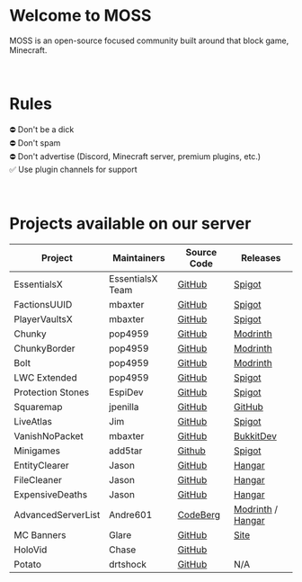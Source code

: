 # Welcome to MOSS

MOSS is an open-source focused community built around that block game, Minecraft.

<br>

# Rules
⛔ Don't be a dick  
⛔ Don't spam  
⛔ Don't advertise (Discord, Minecraft server, premium plugins, etc.)  
✅ Use plugin channels for support
  
<br>

# Projects available on our server

| Project            | Maintainers      | Source Code                                                  | Releases                                                                                                                      |
|--------------------|------------------|--------------------------------------------------------------|-------------------------------------------------------------------------------------------------------------------------------|
| EssentialsX        | EssentialsX Team | [GitHub](https://github.com/EssentialsX/Essentials)          | [Spigot](https://www.spigotmc.org/resources/essentialsx.9089/)                                                                
| FactionsUUID       | mbaxter          | [GitHub](https://github.com/drtshock/Factions)               | [Spigot](https://www.spigotmc.org/resources/factionsuuid.1035/)                                                               
| PlayerVaultsX      | mbaxter          | [GitHub](https://github.com/drtshock/PlayerVaults)           | [Spigot](https://www.spigotmc.org/resources/playervaultsx.51204/)                                                             
| Chunky             | pop4959          | [GitHub](https://github.com/pop4959/Chunky)                  | [Modrinth](https://modrinth.com/plugin/chunky)                                                                                
| ChunkyBorder       | pop4959          | [GitHub](https://github.com/pop4959/ChunkyBorder)            | [Modrinth](https://modrinth.com/plugin/chunkyborder)                                                                          
| Bolt               | pop4959          | [GitHub](https://github.com/pop4959/Bolt)                    | [Modrinth](https://modrinth.com/plugin/bolt)                                                                                  
| LWC Extended       | pop4959          | [GitHub](https://github.com/pop4959/LWCX)                    | [Spigot](https://www.spigotmc.org/resources/lwc-extended.69551/)                                                              
| Protection Stones  | EspiDev          | [GitHub](https://github.com/espidev/ProtectionStones/)       | [Spigot](https://www.spigotmc.org/resources/protectionstones.61797/)                                                          
| Squaremap          | jpenilla         | [GitHub](https://github.com/jpenilla/squaremap)              | [GitHub](https://github.com/jpenilla/squaremap/releases)                                                                      
| LiveAtlas          | Jim              | [GitHub](https://github.com/JLyne/LiveAtlas)                 | [Spigot](https://www.spigotmc.org/resources/liveatlas.86939/)                                                                 
| VanishNoPacket     | mbaxter          | [GitHub](https://github.com/mbax/VanishNoPacket)             | [BukkitDev](https://dev.bukkit.org/projects/vanish)                                                                           
| Minigames          | add5tar          | [Github](https://github.com/AddstarMC/Minigames)             | [Spigot](https://www.spigotmc.org/resources/minigames.19687/)                                                                 
| EntityClearer      | Jason            | [GitHub](https://github.com/SilverstoneMC/EntityClearer)     | [Hangar](https://hangar.papermc.io/JasonHorkles/EntityClearer)                                                                
| FileCleaner        | Jason            | [GitHub](https://github.com/SilverstoneMC/FileCleaner)       | [Hangar](https://hangar.papermc.io/JasonHorkles/FileCleaner)                                                                  
| ExpensiveDeaths    | Jason            | [GitHub](https://github.com/SilverstoneMC/ExpensiveDeaths)   | [Hangar](https://hangar.papermc.io/JasonHorkles/ExpensiveDeaths)                                                              
| AdvancedServerList | Andre601         | [CodeBerg](https://codeberg.org/Andre601/AdvancedServerList) | [Modrinth](https://modrinth.com/plugin/advancedserverlist) / [Hangar](https://hangar.papermc.io/Andre_601/AdvancedServerList) 
| MC Banners         | Glare            | [GitHub](https://github.com/MCBanners/)                      | [Site](https://mcbanners.com/)                                                                                                
| HoloVid            | Chase            | [GitHub](https://github.com/Holovid/Holovid)                 | 
| Potato             | drtshock         | [GitHub](https://github.com/drtshock/Potato)                 | N/A                                                                                                                           
